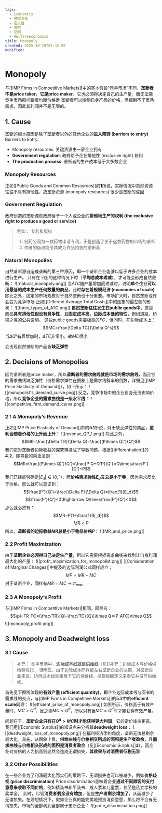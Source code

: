 ```yaml
---
tags:
  - Economics
  - 供需关系
  - 定义性
  - 决策
  - 证明
  - WelfareEconomics
title: Monopoly
created: 2025-10-16T07:42:00
modified:
---
```

# Monopoly 
与[[IMP Firms in Competitive Markets]]中的基本假设“竞争市场”不同，**垄断者不是price taker，它是price maker**，它也必须得决定自己的生产量，而无法像竞争市场那样跟着均衡价格走
垄断者可以控制自身产品的价格，但控制不了市场需求，因此其利润并不是无限的。

## 1. Cause
垄断的根本原因是除了垄断者以外的其他企业的**进入障碍 (barriers to entry)**
Barriers to Entry:
- Monopoly resources: 关键资源由一家企业拥有
- **Government regulation**: 政府给予企业排他性 (exclusive
right) 权利
- **The production process**: 垄断者的生产成本低于大多数企业

### Monopoly Resources
正如[[Public Goods and Common Resources]]的**1**所说，实际情况中自然资源往往不具有排他性，故垄断资源 (monopoly resources) 很少是垄断的成因

### Government Regulation
政府创造的垄断源自政府给予一个人或企业的**排他地生产的权利 (the exclusive
right to produce a good or service)**
>例如：
>专利和版权
>1. 制药公司为一款药物申请专利，于是创造了关于这款药物的市场的垄断
>2. 作者的版权能令其成为作品销售的垄断着

### Natural Monopolies
自然垄断源自造成垄断的第三种原因，即一个垄断企业能够以低于许多企业的成本进行生产。
只有在下图的这种情况下时（**平均总成本递减**），才可能会形成自然垄断：
![[natural_monopoly.png]]
当$ATC$随产量增加而递减时，说明**单个企业可以用最低的成本生产任何数量的商品**，此时**存在着规模经济 (economies of scale)**
除此之外，固定的市场规模对于自然垄断也十分重要。市场扩大时，自然垄断或许会变为竞争市场
正如[[Different Average Total Costs]]中的图象的最左侧的形状：
![[three_types_of_ATC.png]]
**自然垄断往往发生在public goods中**，这些商品**具有排他性但没有竞争性**，且**固定成本高、边际成本低的特性**，例如道路、桥梁之类的公共设施。
这些public goods需要极高的$FC$，但同时，在边际成本上：
$$MC=\frac{\Delta TC}{\Delta Q^s}$$
当$\Delta Q^s$有着增加时，$\Delta TC$非常小，故$MC$很小

会出现自然垄断的产品皆**缺乏弹性**

## 2. Decisions of Monopolies
因为垄断者是price maker，所以**垄断者的需求曲线就是市场的需求曲线**，而且它的需求曲线缺乏弹性（价格需求弹性在图象上是需求线斜率的倒数，详细见[[IMP Price Elasticity of Demand]]），如下所示：
![[monopolist's_demand_curve.png]]
反之，竞争市场中的企业自身无法影响价格，所以**竞争企业的需求曲线是一条水平线**：
![[competitive_firm_demand_curve.png]]
### 2.1 A Monopoly’s Revenue
正如[[IMP Price Elasticity of Demand]]中的**5.1**所说，对于缺乏弹性的商品，**盈利会随着价格的上升而上升**：
![[revenue_QP_1.png]]
除此之外，
$$MR=\frac{\Delta TR}{\Delta Q}=\frac{(P\times Q)'}{Q'}$$
我们把对垄断者边际收益的探究转换成了导数问题。根据[[differentiation]]的**4.2**，即导数的乘法法则：
$$MR=\frac{(P\times Q)'}{Q'}=\frac{P'Q+Q'P}{Q'}=Q\times\frac{P'}{Q'}+P$$
我们已经能够确定$|E_d|\in(0,1)$，而**价格需求弹性$E_d$又总是小于零**，因为需求反比于价格，那么就可以意识到：
$$\frac{P'}{Q'}=\frac{\Delta P}{\Delta Q}=\frac{1}{E_d}$$
$$\frac{P'}{Q'}<0\Rightarrow Q\times\frac{P'}{Q'}<0$$
那么就必然有：
$$MR=P(1+\frac{1}{E_d})$$
$$MR<P$$
所以，**垄断者的边际收益$MR$总是小于物品价格$P$**：
![[MR_and_price.png]]

### 2.2 Profit Maximization
由于**垄断企业必须得自己决定生产量**，所以它需要根据需求曲线来找到让自身利润最大化的产量：
![[profit_maximization_for_monopolist.png]]
[[Consideration of Marginal Changes]]中提及的边际利润公式同样成立：
$$MP=MR-MC$$
对于垄断企业，同样有$MR=MC\Rightarrow\pi_{max}$

### 2.3 A Monopoly’s Profit
与[[IMP Firms in Competitive Markets]]相同，同样有：
$$\pi=TR-TC=(\frac{TR}{Q}-\frac{TC}{Q})\times Q=(P-ATC)\times Q$$
![[monopoly_profit.png]]

## 3. Monopoly and Deadweight loss

### 3.1 Cause
>补充：
>竞争市场中，**边际成本线就是供给线**（见[[补充：边际成本与价格供给弹性]]），很明显，由于边际成本同样能左右垄断企业的决策，对垄断企业来说，边际成本线就相当于它的供给线，尽管根据定义来看它并没有供给线。

首先见下图所体现的**有效产量 (efficient quantity)**，即企业边际成本线与买者的需求线的交点，与[[IMP Firms in Competitive Markets]]的**5.2**中的**efficient scale**同理：
![[efficient_price_of_monopoly.png]]
如图所示，价格高于有效产量时，$MC>Q^d$，反之则$MC<Q^d$，所以只有当$MC=Q^d$时才能获得有效产量。

问题在于，**垄断企业只有在$Q^d>MC$时才能获得更大利润**，它的定价往往更高。我们用[[Economic Surplus]]的知识点来分析其**deadweight loss**：
![[deadweight_loss_of_monopoly.png]]
在福利经济学的角度，垄断无法总剩余最大化。首先，从图象上看，**供给曲线与价格相交所成的面积是生产者盈余**，且**需求曲线与价格相交形成的面积是消费者盈余**（见[[Economic Surplus]]**3**），而企业对价格的人为抬高则必然会造成无谓损失，**其效果与对消费者征税无异**

### 3.2 Other Possibilities
在一些企业为了利润最大化而实行的策略下，无谓损失也可以被减少，例如**价格歧视 (price discrimination)**
Price discrimination意味着企业**通过不同顾客的支付意愿来收取不同价格**，例如精装书和平装书、成人票和儿童票，甚至是私立学校的奖学金。
此时，尽管**消费者剩余没有增加**，但是**生产者剩余增加了**，从而减少了无谓损失。在理想情况下，假如企业真的能完美地预测消费意愿，那么将不会有无谓损失，市场的全部利润全部属于垄断企业：
![[price_discrimination.png]]
